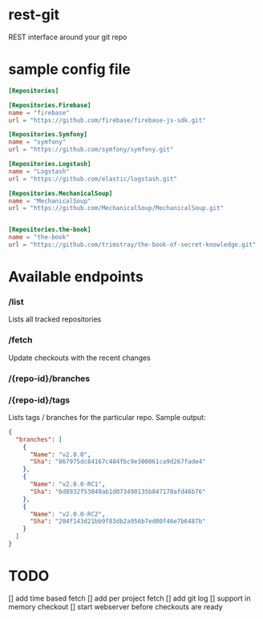 # rest-git

REST interface around your git repo

# sample config file

```toml
[Repositories]

[Repositories.Firebase]
name = "firebase"
url = "https://github.com/firebase/firebase-js-sdk.git"

[Repositories.Symfony]
name = "symfony"
url = "https://github.com/symfony/symfony.git"

[Repositories.Logstash]
name = "Logstash"
url = "https://github.com/elastic/logstash.git"

[Repositories.MechanicalSoup]
name = "MechanicalSoup"
url = "https://github.com/MechanicalSoup/MechanicalSoup.git"


[Repositories.the-book]
name = "the-book"
url = "https://github.com/trimstray/the-book-of-secret-knowledge.git"
```

# Available endpoints

### /list

Lists all tracked repositories

### /fetch

Update checkouts with the recent changes

### /{repo-id}/branches

### /{repo-id}/tags

Lists tags / branches for the particular repo. Sample output:

```json
{
  "branches": [
    {
      "Name": "v2.0.0",
      "Sha": "867975dc84167c484fbc9e300061ca9d267fade4"
    },
    {
      "Name": "v2.0.0-RC1",
      "Sha": "6d8932f53849ab1d073490135b847170afd46b76"
    },
    {
      "Name": "v2.0.0-RC2",
      "Sha": "204f143d21bb9f83db2a956b7ed00f46e7b6487b"
    }
  ]
}
```

# TODO

[] add time based fetch
[] add per project fetch
[] add git log
[] support in memory checkout
[] start webserver before checkouts are ready